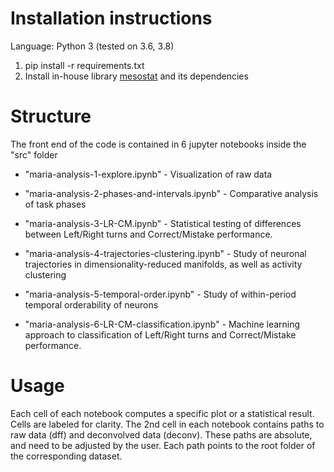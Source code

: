 # Installation instructions

Language: Python 3 (tested on 3.6, 3.8)

1. pip install -r requirements.txt
2. Install in-house library [mesostat](https://github.com/HelmchenLabSoftware/mesostat-dev) and its dependencies

#  Structure

The front end of the code is contained in 6 jupyter notebooks inside the "src" folder

* "maria-analysis-1-explore.ipynb" - Visualization of raw data

* "maria-analysis-2-phases-and-intervals.ipynb" - Comparative analysis of task phases

* "maria-analysis-3-LR-CM.ipynb" - Statistical testing of differences between Left/Right turns and Correct/Mistake performance.

* "maria-analysis-4-trajectories-clustering.ipynb" - Study of neuronal trajectories in dimensionality-reduced manifolds, as well as activity clustering

* "maria-analysis-5-temporal-order.ipynb" - Study of within-period temporal orderability of neurons

* "maria-analysis-6-LR-CM-classification.ipynb" - Machine learning approach to classification of Left/Right turns and Correct/Mistake performance.



#  Usage
Each cell of each notebook computes a specific plot or a statistical result. Cells are labeled for clarity. The 2nd cell in each notebook contains paths to raw data (dff) and deconvolved data (deconv). These paths are absolute, and need to be adjusted by the user. Each path points to the root folder of the corresponding dataset.
